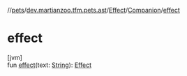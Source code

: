 //[pets](../../../../index.md)/[dev.martianzoo.tfm.pets.ast](../../index.md)/[Effect](../index.md)/[Companion](index.md)/[effect](effect.md)

# effect

[jvm]\
fun [effect](effect.md)(text: [String](https://kotlinlang.org/api/latest/jvm/stdlib/kotlin/-string/index.html)): [Effect](../index.md)
